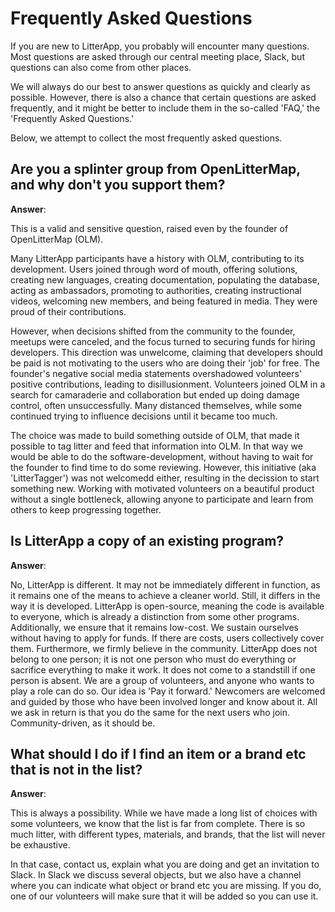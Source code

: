 # Frequently Asked Questions

If you are new to LitterApp, you probably will encounter many questions. Most questions are asked through our central meeting place, Slack, but questions can also come from other places.

We will always do our best to answer questions as quickly and clearly as possible. However, there is also a chance that certain questions are asked frequently, and it might be better to include them in the so-called 'FAQ,' the 'Frequently Asked Questions.'

Below, we attempt to collect the most frequently asked questions.

## Are you a splinter group from OpenLitterMap, and why don't you support them?

**Answer**:

This is a valid and sensitive question, raised even by the founder of OpenLitterMap (OLM).

Many LitterApp participants have a history with OLM, contributing to its development. Users joined through word of mouth, offering solutions, creating new languages, creating documentation, populating the database, acting as ambassadors, promoting to authorities, creating instructional videos, welcoming new members, and being featured in media. They were proud of their contributions.

However, when decisions shifted from the community to the founder, meetups were canceled, and the focus turned to securing funds for hiring developers. This direction was unwelcome, claiming that developers should be paid is not motivating to the users who are doing their 'job' for free. The founder's negative social media statements overshadowed volunteers' positive contributions, leading to disillusionment. Volunteers joined OLM in a search for camaraderie and collaboration but ended up doing damage control, often unsuccessfully. Many distanced themselves, while some continued trying to influence decisions until it became too much.

The choice was made to build something outside of OLM, that made it possible to tag litter and feed that information into OLM. In that way we would be able to do the software-development, without having to wait for the founder to find time to do some reviewing. However, this initiative (aka 'LitterTagger') was not welcomedd either, resulting in the decission to start something new. Working with motivated volunteers on a beautiful product without a single bottleneck, allowing anyone to participate and learn from others to keep progressing together.


## Is LitterApp a copy of an existing program?

**Answer**:

No, LitterApp is different. It may not be immediately different in function, as it remains one of the means to achieve a cleaner world. Still, it differs in the way it is developed. LitterApp is open-source, meaning the code is available to everyone, which is already a distinction from some other programs. Additionally, we ensure that it remains low-cost. We sustain ourselves without having to apply for funds. If there are costs, users collectively cover them. Furthermore, we firmly believe in the community. LitterApp does not belong to one person; it is not one person who must do everything or sacrifice everything to make it work. It does not come to a standstill if one person is absent. We are a group of volunteers, and anyone who wants to play a role can do so. Our idea is 'Pay it forward.' Newcomers are welcomed and guided by those who have been involved longer and know about it. All we ask in return is that you do the same for the next users who join. Community-driven, as it should be.


## What should I do if I find an item or a brand etc that is not in the list?

**Answer**:

This is always a possibility. While we have made a long list of choices with some volunteers, we know that the list is far from complete. There is so much litter, with different types, materials, and brands, that the list will never be exhaustive.

In that case, contact us, explain what you are doing and get an invitation to Slack. In Slack we discuss several objects, but we also have a channel where you can indicate what object or brand etc you are missing. If you do, one of our volunteers will make sure that it will be added so you can use it.
